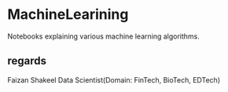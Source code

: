 # MachineLearining
Notebooks explaining various machine learning algorithms.


regards
----
Faizan Shakeel
Data Scientist(Domain: FinTech, BioTech, EDTech)

